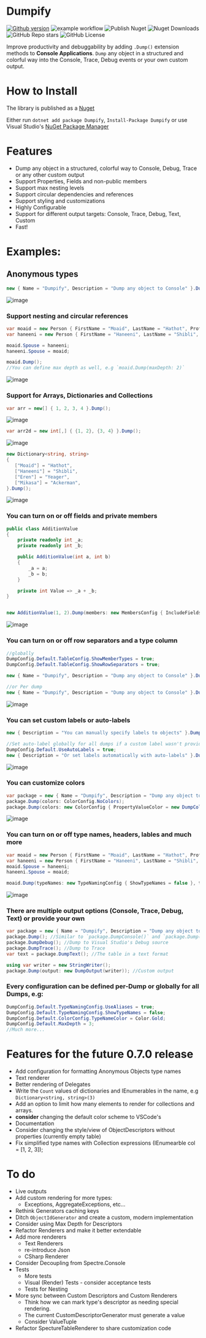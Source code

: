 # Dumpify
[![Github version](https://badge.fury.io/nu/Dumpify.svg)](https://badge.fury.io/nu/Dumpify)
![example workflow](https://github.com/MoaidHathot/Dumpify/actions/workflows/build-dumpify.yml/badge.svg)
![Publish Nuget](https://github.com/MoaidHathot/Dumpify/actions/workflows/publish-dumpify.yml/badge.svg)
![Nuget Downloads](https://img.shields.io/nuget/dt/Dumpify)
![GitHub Repo stars](https://img.shields.io/github/stars/MoaidHathot/Dumpify)
![GitHub License](https://img.shields.io/github/license/MoaidHathot/Dumpify)

Improve productivity and debuggability by adding `.Dump()` extension methods to **Console Applications**.
`Dump` any object in a structured and colorful way into the Console, Trace, Debug events or your own custom output.

# How to Install
The library is published as a [Nuget](https://www.nuget.org/packages/Dumpify)

Either run `dotnet add package Dumpify`, `Install-Package Dumpify` or use Visual Studio's [NuGet Package Manager](https://learn.microsoft.com/en-us/nuget/consume-packages/install-use-packages-visual-studio)


# Features
* Dump any object in a structured, colorful way to Console, Debug, Trace or any other custom output
* Support Properties, Fields and non-public members
* Support max nesting levels
* Support circular dependencies and references
* Support styling and customizations
* Highly Configurable
* Support for different output targets: Console, Trace, Debug, Text, Custom
* Fast!
    
# Examples:
## Anonymous types
```csharp
new { Name = "Dumpify", Description = "Dump any object to Console" }.Dump();
```
![image](https://user-images.githubusercontent.com/8770486/232251633-5830bd48-0e45-4c89-9b26-3c678230a90a.png)


### Support nesting and circular references
```csharp
var moaid = new Person { FirstName = "Moaid", LastName = "Hathot", Profession = Profession.Software };
var haneeni = new Person { FirstName = "Haneeni", LastName = "Shibli", Profession = Profession.Health };

moaid.Spouse = haneeni;
haneeni.Spouse = moaid;

moaid.Dump();
//You can define max depth as well, e.g `moaid.Dump(maxDepth: 2)`
```
![image](https://user-images.githubusercontent.com/8770486/232280616-c6127820-7e2b-448b-81ca-1aded2894cdc.png)

### Support for Arrays, Dictionaries and Collections
```csharp
var arr = new[] { 1, 2, 3, 4 }.Dump();
```
![image](https://user-images.githubusercontent.com/8770486/232251833-ef2650fe-64a3-476d-b676-4a0f73339560.png)

```csharp
var arr2d = new int[,] { {1, 2}, {3, 4} }.Dump();
```
![image](https://user-images.githubusercontent.com/8770486/230250735-66703e54-ce02-41c0-91b7-fcbee5f80ac3.png)

```csharp
new Dictionary<string, string>
{
   ["Moaid"] = "Hathot",
   ["Haneeni"] = "Shibli",
   ["Eren"] = "Yeager",
   ["Mikasa"] = "Ackerman",
}.Dump();
```
![image](https://user-images.githubusercontent.com/8770486/232251913-add4a0d8-3355-44f6-ba94-5dfbf8d8e2ac.png)


### You can turn on or off fields and private members
```csharp
public class AdditionValue
{
    private readonly int _a;
    private readonly int _b;

    public AdditionValue(int a, int b)
    {
        _a = a;
        _b = b;
    }

    private int Value => _a + _b;
}


new AdditionValue(1, 2).Dump(members: new MembersConfig { IncludeFields = true, IncludeNonPublicMembers = true });
```
![image](https://user-images.githubusercontent.com/8770486/232252840-c5b0ea4c-eae9-4dc2-bd6c-d42ee58505eb.png)

### You can turn on or off row separators and a type column
```csharp
//globally
DumpConfig.Default.TableConfig.ShowMemberTypes = true;
DumpConfig.Default.TableConfig.ShowRowSeparators = true;

new { Name = "Dumpify", Description = "Dump any object to Console" }.Dump();

//or Per dump
new { Name = "Dumpify", Description = "Dump any object to Console" }.Dump(tableConfig: new TableConfig { ShowRowSeparators = true, ShowMemberTypes = true });
```
![image](https://github.com/MoaidHathot/Dumpify/assets/8770486/946acfb1-70ca-48bb-b3ad-7aa0e781ba12)

### You can set custom labels or auto-labels
```csharp
new { Description = "You can manually specify labels to objects" }.Dump("Manual label");

//Set auto-label globally for all dumps if a custom label wasn't provider
DumpConfig.Default.UseAutoLabels = true;
new { Description = "Or set labels automatically with auto-labels" }.Dump();
```
![image](https://github.com/MoaidHathot/Dumpify/assets/8770486/534a2c98-67fc-48e1-bea7-d3b7dc56e827)

### You can customize colors
```csharp
var package = new { Name = "Dumpify", Description = "Dump any object to Console" };
package.Dump(colors: ColorConfig.NoColors);
package.Dump(colors: new ColorConfig { PropertyValueColor = new DumpColor(Color.RoyalBlue)});
```
![image](https://user-images.githubusercontent.com/8770486/232252235-18d43c3a-0b54-475a-befc-0f957777f150.png)

### You can turn on or off type names, headers, lables and much more
```csharp
var moaid = new Person { FirstName = "Moaid", LastName = "Hathot", Profession = Profession.Software };
var haneeni = new Person { FirstName = "Haneeni", LastName = "Shibli", Profession = Profession.Health };
moaid.Spouse = haneeni;
haneeni.Spouse = moaid;

moaid.Dump(typeNames: new TypeNamingConfig { ShowTypeNames = false }, tableConfig: new TableConfig { ShowTableHeaders = false });
```
![image](https://user-images.githubusercontent.com/8770486/232252319-58a98036-5a0e-4514-8d08-df6fdff5a8a7.png)


### There are multiple output options (Console, Trace, Debug, Text) or provide your own
```csharp
var package = new { Name = "Dumpify", Description = "Dump any object to Console" };
package.Dump(); //Similar to `package.DumpConsole()` and `package.Dump(output: Outputs.Console))`
package.DumpDebug(); //Dump to Visual Studio's Debug source
package.DumpTrace(); //Dump to Trace 
var text = package.DumpText(); //The table in a text format

using var writer = new StringWriter();
package.Dump(output: new DumpOutput(writer)); //Custom output
```


### Every configuration can be defined per-Dump or globally for all Dumps, e.g:
```csharp
DumpConfig.Default.TypeNamingConfig.UseAliases = true;
DumpConfig.Default.TypeNamingConfig.ShowTypeNames = false;
DumpConfig.Default.ColorConfig.TypeNameColor = Color.Gold;
DumpConfig.Default.MaxDepth = 3;
//Much more...
```



# Features for the future 0.7.0 release
* Add configuration for formatting Anonymous Objects type names
* Text renderer
* Better rendering of Delegates
* Write the `Count` values of dictionaries and IEnumerables in the name, e.g `Dictionary<string, string>(3)`
* Add an option to limit how many elements to render for collections and arrays.
* **consider** changing the default color scheme to VSCode's
* Documentation
* Consider changing the style/view of ObjectDescriptors without properties (currently empty table)
* Fix simplified type names with Collection expressions (IEnumearble<int> col = [1, 2, 3]);

# To do
* Live outputs
* Add custom rendering for more types:
    - Exceptions, AggregateExceptions, etc...
* Rethink Generators caching keys
* Ditch `ObjectIdGenerator` and create a custom, modern implementation
* Consider using Max Depth for Descriptors
* Refactor Renderers and make it better extendable
* Add more renderers
    * Text Renderers
    * re-introduce Json
    * CSharp Renderer
* Consider Decoupling from Spectre.Console
* Tests
    * More tests
    * Visual (Render) Tests - consider acceptance tests
    * Tests for Nesting
* More sync between Custom Descriptors and Custom Renderers
	* Think how we can mark type's descriptor as needing special rendering.
	* The current CustomDescriptorGenerator must generate a value
	* Consider ValueTuple
* Refactor SpectureTableRenderer to share customization code

